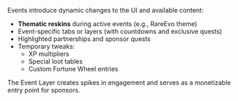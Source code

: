 
Events introduce dynamic changes to the UI and available content:

- **Thematic reskins** during active events (e.g., RareEvo theme)
- Event-specific tabs or layers (with countdowns and exclusive quests)
- Highlighted partnerships and sponsor quests
- Temporary tweaks:
  - XP multipliers
  - Special loot tables
  - Custom Fortune Wheel entries

The Event Layer creates spikes in engagement and serves as a monetizable entry point for sponsors.
